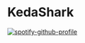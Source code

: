 # KedaShark
[![spotify-github-profile](https://spotify-github-profile.kittinanx.com/api/view?uid=313pk5tttbjihs43gwibjqr5f224&cover_image=true&theme=novatorem&show_offline=false&background_color=293256&interchange=false&bar_color=962239&bar_color_cover=false)](https://spotify-github-profile.kittinanx.com/api/view?uid=313pk5tttbjihs43gwibjqr5f224&redirect=true)
